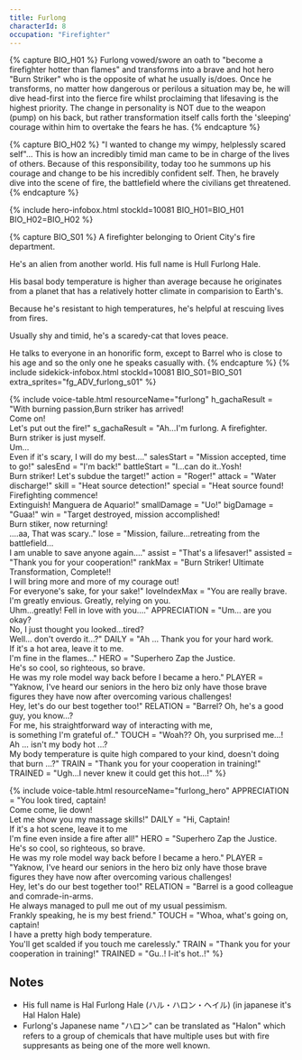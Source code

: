 ```yaml
---
title: Furlong
characterId: 8
occupation: "Firefighter"
---
```


{% capture BIO_H01 %}
Furlong vowed/swore an oath to "become a firefighter hotter than flames" and transforms into a brave and hot hero "Burn Striker" who is the opposite of what he usually is/does. Once he transforms, no matter how dangerous or perilous a situation may be, he will dive head-first into the fierce fire whilst proclaiming that lifesaving is the highest priority. The change in personality is NOT due to the weapon (pump) on his back, but rather transformation itself calls forth the 'sleeping' courage within him to overtake the fears he has.
{% endcapture %}

{% capture BIO_H02 %}
"I wanted to change my wimpy, helplessly scared self"... This is how an incredibly timid man came to be in charge of the lives of others. Because of this responsibility, today too he summons up his courage and change to be his incredibly confident self. Then, he bravely dive into the scene of fire, the battlefield where the civilians get threatened.
{% endcapture %}

{% include hero-infobox.html stockId=10081 BIO_H01=BIO_H01 BIO_H02=BIO_H02 %}

{% capture BIO_S01 %}
A firefighter belonging to Orient City's fire department.

He's an alien from another world. His full name is Hull Furlong Hale.

His basal body temperature is higher than average because he originates from a planet that has a relatively hotter climate in comparision to Earth's.

Because he's resistant to high temperatures, he's helpful at rescuing lives from fires.

Usually shy and timid, he's a scaredy-cat that loves peace.

He talks to everyone in an honorific form, except to Barrel who is close to his age and so the only one he speaks casually with.
{% endcapture %}
{% include sidekick-infobox.html stockId=10081 BIO_S01=BIO_S01 extra_sprites="fg_ADV_furlong_s01" %}

{% include voice-table.html resourceName="furlong"
h_gachaResult = "With burning passion,Burn striker has arrived!<br>Come on!<br>Let's put out the fire!"
s_gachaResult = "Ah…I'm furlong. A firefighter.<br>Burn striker is just myself.<br>Um…<br>Even if it's scary, I will do my best…."
salesStart = "Mission accepted, time to go!"
salesEnd = "I'm back!"
battleStart = "I…can do it..Yosh!<br>Burn striker! Let's subdue the target!"
action = "Roger!"
attack = "Water discharge!"
skill = "Heat source detection!"
special = "Heat source found! Firefighting commence!<br>Extinguish! Manguera de Aquario!"
smallDamage = "Uo!"
bigDamage = "Guaa!"
win = "Target destroyed, mission accomplished!<br>Burn stiker, now returning!<br>….aa, That was scary.."
lose = "Mission, failure…retreating from the battlefield…<br>I am unable to save anyone again…."
assist = "That's a lifesaver!"
assisted = "Thank you for your cooperation!"
rankMax = "Burn Striker! Ultimate Transformation, Complete!!<br>I will bring more and more of my courage out!<br>For everyone's sake, for your sake!"
loveIndexMax = "You are really brave.<br>I'm greatly envious. Greatly, relying on you.<br>Uhm…greatly! Fell in love with you…."
APPRECIATION = "Um... are you okay?<br>No, I just thought you looked...tired?<br>Well... don't overdo it...?"
DAILY = "Ah ... Thank you for your hard work.<br>If it's a hot area, leave it to me.<br>I'm fine in the flames..."
HERO = "Superhero Zap the Justice.<br>He's so cool, so righteous, so brave.<br>He was my role model way back before I became a hero."
PLAYER = "Yaknow, I've heard our seniors in the hero biz only have those brave figures they have now after overcoming various challenges!<br>Hey, let's do our best together too!"
RELATION = "Barrel? Oh, he's a good guy, you know…?<br>For me, his straightforward way of interacting with me,<br>is something I'm grateful of.."
TOUCH = "Woah??  Oh, you surprised me...!<br>Ah ... isn't my body hot ...?<br>My body temperature is quite high compared to your kind, doesn't doing that burn ...?"
TRAIN = "Thank you for your cooperation in training!"
TRAINED = "Ugh...I never knew it could get this hot...!"
%}

{% include voice-table.html resourceName="furlong_hero"
APPRECIATION = "You look tired, captain!<br>Come come, lie down!<br>Let me show you my massage skills!"
DAILY = "Hi, Captain!<br>If it's a hot scene, leave it to me<br>I'm fine even inside a fire after all!"
HERO = "Superhero Zap the Justice.<br>He's so cool, so righteous, so brave.<br>He was my role model way back before I became a hero."
PLAYER = "Yaknow, I've heard our seniors in the hero biz only have those brave figures they have now after overcoming various challenges!<br>Hey, let's do our best together too!"
RELATION = "Barrel is a good colleague and comrade-in-arms.<br>He always managed to pull me out of my usual pessimism.<br>Frankly speaking, he is my best friend."
TOUCH = "Whoa, what's going on, captain!<br>I have a pretty high body temperature.<br>You'll get scalded if you touch me carelessly."
TRAIN = "Thank you for your cooperation in training!"
TRAINED = "Gu..! I-it's hot..!"
%}

## Notes

- His full name is Hal Furlong Hale (ハル・ハロン・ヘイル) (in japanese it's Hal Halon Hale)
- Furlong's Japanese name "ハロン" can be translated as "Halon" which refers to a group of chemicals that have multiple uses but with fire suppresants as being one of the more well known.
